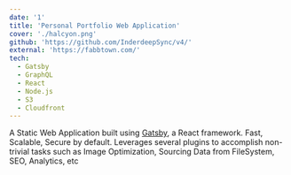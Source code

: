 ```yaml
---
date: '1'
title: 'Personal Portfolio Web Application'
cover: './halcyon.png'
github: 'https://github.com/InderdeepSync/v4/'
external: 'https://fabbtown.com/'
tech:
  - Gatsby
  - GraphQL
  - React
  - Node.js
  - S3
  - Cloudfront
---
```


A Static Web Application built using [Gatsby](https://www.gatsbyjs.com/), a React framework. Fast, Scalable, Secure by default. Leverages several plugins to accomplish non-trivial tasks such as Image Optimization, Sourcing Data from FileSystem, SEO, Analytics, etc
